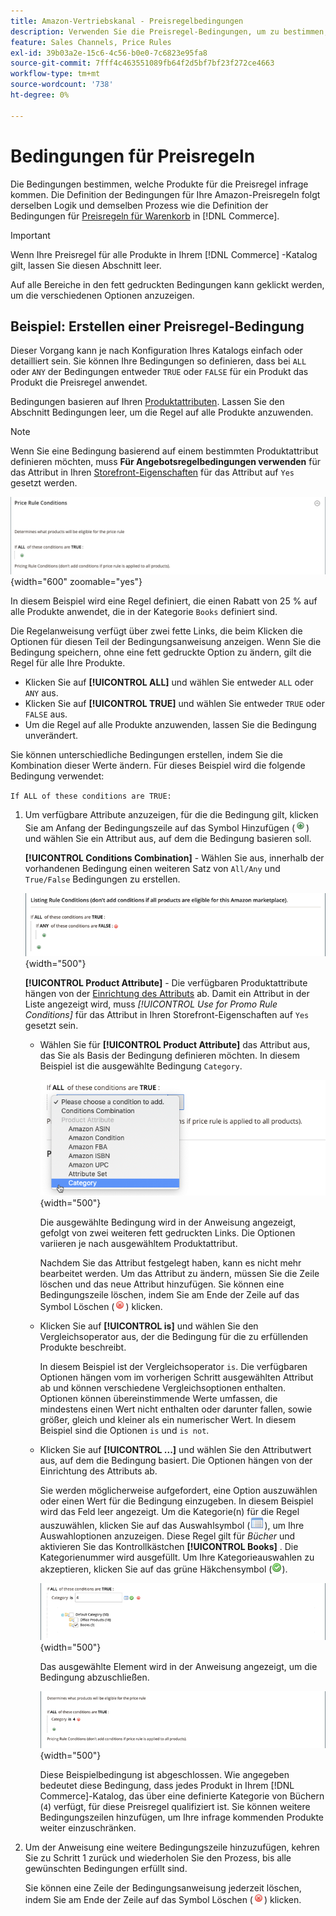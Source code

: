 ```yaml
---
title: Amazon-Vertriebskanal - Preisregelbedingungen
description: Verwenden Sie die Preisregel-Bedingungen, um zu bestimmen, welche Produkte für die Regel des Listenpreises infrage kommen.
feature: Sales Channels, Price Rules
exl-id: 39b03a2e-15c6-4c56-b0e0-7c6823e95fa8
source-git-commit: 7fff4c463551089fb64f2d5bf7bf23f272ce4663
workflow-type: tm+mt
source-wordcount: '738'
ht-degree: 0%

---
```


# Bedingungen für Preisregeln

Die Bedingungen bestimmen, welche Produkte für die Preisregel infrage kommen. Die Definition der Bedingungen für Ihre Amazon-Preisregeln folgt derselben Logik und demselben Prozess wie die Definition der Bedingungen für [Preisregeln für Warenkorb](https://experienceleague.adobe.com/docs/commerce-admin/marketing/promotions/cart-rules/price-rules-cart.html) in [!DNL Commerce].

>[!IMPORTANT]
>
>Wenn Ihre Preisregel für alle Produkte in Ihrem [!DNL Commerce] -Katalog gilt, lassen Sie diesen Abschnitt leer.

Auf alle Bereiche in den fett gedruckten Bedingungen kann geklickt werden, um die verschiedenen Optionen anzuzeigen.

## Beispiel: Erstellen einer Preisregel-Bedingung

Dieser Vorgang kann je nach Konfiguration Ihres Katalogs einfach oder detailliert sein. Sie können Ihre Bedingungen so definieren, dass bei `ALL` oder `ANY` der Bedingungen entweder `TRUE` oder `FALSE` für ein Produkt das Produkt die Preisregel anwendet.

Bedingungen basieren auf Ihren [Produktattributen](https://experienceleague.adobe.com/docs/commerce-admin/catalog/product-attributes/product-attributes.html). Lassen Sie den Abschnitt Bedingungen leer, um die Regel auf alle Produkte anzuwenden.

>[!NOTE]
>
>Wenn Sie eine Bedingung basierend auf einem bestimmten Produktattribut definieren möchten, muss **Für Angebotsregelbedingungen verwenden** für das Attribut in Ihren [Storefront-Eigenschaften](https://experienceleague.adobe.com/docs/commerce-admin/catalog/product-attributes/create/attribute-product-create.html) für das Attribut auf `Yes` gesetzt werden.

![Bedingung der Preisregel - Zeile 1](assets/ob-price-rules-condition-1.png){width="600" zoomable="yes"}

In diesem Beispiel wird eine Regel definiert, die einen Rabatt von 25 % auf alle Produkte anwendet, die in der Kategorie `Books` definiert sind.

Die Regelanweisung verfügt über zwei fette Links, die beim Klicken die Optionen für diesen Teil der Bedingungsanweisung anzeigen. Wenn Sie die Bedingung speichern, ohne eine fett gedruckte Option zu ändern, gilt die Regel für alle Ihre Produkte.

- Klicken Sie auf **[!UICONTROL ALL]** und wählen Sie entweder `ALL` oder `ANY` aus.
- Klicken Sie auf **[!UICONTROL TRUE]** und wählen Sie entweder `TRUE` oder `FALSE` aus.
- Um die Regel auf alle Produkte anzuwenden, lassen Sie die Bedingung unverändert.

Sie können unterschiedliche Bedingungen erstellen, indem Sie die Kombination dieser Werte ändern. Für dieses Beispiel wird die folgende Bedingung verwendet:

`If ALL of these conditions are TRUE:`

1. Um verfügbare Attribute anzuzeigen, für die die Bedingung gilt, klicken Sie am Anfang der Bedingungszeile auf das Symbol Hinzufügen (![Symbol Hinzufügen](assets/btn-add-grn.png)) und wählen Sie ein Attribut aus, auf dem die Bedingung basieren soll.

   **[!UICONTROL Conditions Combination]** - Wählen Sie aus, innerhalb der vorhandenen Bedingung einen weiteren Satz von `All/Any` und `True/False` Bedingungen zu erstellen.

   ![Kombination von Preisregelbedingungen](assets/ob-conditions-combinations.png){width="500"}

   **[!UICONTROL Product Attribute]** - Die verfügbaren Produktattribute hängen von der [Einrichtung des Attributs](https://experienceleague.adobe.com/docs/commerce-admin/catalog/product-attributes/create/attribute-product-create.html) ab. Damit ein Attribut in der Liste angezeigt wird, muss *[!UICONTROL Use for Promo Rule Conditions]* für das Attribut in Ihren Storefront-Eigenschaften auf `Yes` gesetzt sein.

   - Wählen Sie für **[!UICONTROL Product Attribute]** das Attribut aus, das Sie als Basis der Bedingung definieren möchten. In diesem Beispiel ist die ausgewählte Bedingung `Category`.

     ![Bedingung der Preisregel - Zeile 2, Teil 2](assets/ob-price-rule-condition-2.png){width="500"}

     Die ausgewählte Bedingung wird in der Anweisung angezeigt, gefolgt von zwei weiteren fett gedruckten Links. Die Optionen variieren je nach ausgewähltem Produktattribut.

     Nachdem Sie das Attribut festgelegt haben, kann es nicht mehr bearbeitet werden. Um das Attribut zu ändern, müssen Sie die Zeile löschen und das neue Attribut hinzufügen. Sie können eine Bedingungszeile löschen, indem Sie am Ende der Zeile auf das Symbol Löschen (![Löschsymbol](assets/btn-del-red.png)) klicken.

   - Klicken Sie auf **[!UICONTROL is]** und wählen Sie den Vergleichsoperator aus, der die Bedingung für die zu erfüllenden Produkte beschreibt.

     In diesem Beispiel ist der Vergleichsoperator `is`. Die verfügbaren Optionen hängen vom im vorherigen Schritt ausgewählten Attribut ab und können verschiedene Vergleichsoptionen enthalten. Optionen können übereinstimmende Werte umfassen, die mindestens einen Wert nicht enthalten oder darunter fallen, sowie größer, gleich und kleiner als ein numerischer Wert. In diesem Beispiel sind die Optionen `is` und `is not`.

   - Klicken Sie auf **[!UICONTROL ...]** und wählen Sie den Attributwert aus, auf dem die Bedingung basiert. Die Optionen hängen von der Einrichtung des Attributs ab.

     Sie werden möglicherweise aufgefordert, eine Option auszuwählen oder einen Wert für die Bedingung einzugeben. In diesem Beispiel wird das Feld leer angezeigt. Um die Kategorie(n) für die Regel auszuwählen, klicken Sie auf das Auswahlsymbol (![Auswahlsymbol](assets/btn-chooser.png)), um Ihre Auswahloptionen anzuzeigen. Diese Regel gilt für _Bücher_ und aktivieren Sie das Kontrollkästchen **[!UICONTROL Books]** . Die Kategorienummer wird ausgefüllt. Um Ihre Kategorieauswahlen zu akzeptieren, klicken Sie auf das grüne Häkchensymbol (![Häkchensymbol](assets/btn-check-mark-green.png)).

     ![Bedingung der Preisregel - Zeile 2, Teil 3](assets/ob-price-rule-condition-3.png){width="500"}

     Das ausgewählte Element wird in der Anweisung angezeigt, um die Bedingung abzuschließen.

     ![Bedingung der Preisregel - Zeile 2, Teil 4](assets/ob-price-rule-condition-4.png){width="500"}

     Diese Beispielbedingung ist abgeschlossen. Wie angegeben bedeutet diese Bedingung, dass jedes Produkt in Ihrem [!DNL Commerce]-Katalog, das über eine definierte Kategorie von Büchern (`4`) verfügt, für diese Preisregel qualifiziert ist. Sie können weitere Bedingungszeilen hinzufügen, um Ihre infrage kommenden Produkte weiter einzuschränken.

1. Um der Anweisung eine weitere Bedingungszeile hinzuzufügen, kehren Sie zu Schritt 1 zurück und wiederholen Sie den Prozess, bis alle gewünschten Bedingungen erfüllt sind.

   Sie können eine Zeile der Bedingungsanweisung jederzeit löschen, indem Sie am Ende der Zeile auf das Symbol Löschen (![Löschsymbol](assets/btn-del-red.png)) klicken.
